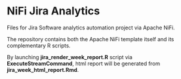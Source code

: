 # NiFi Jira Analytics

Files for Jira Software analytics automation project via Apache NiFi.

The repository contains both the Apache NiFi template itself and its complementary R scripts.

By launching **jira_render_week_report.R** script via **ExecuteStreamCommand**, html report will be generated from **jira_week_html_report.Rmd**.
